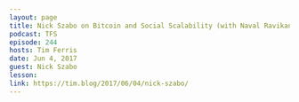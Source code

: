 ```yaml
---
layout: page
title: Nick Szabo on Bitcoin and Social Scalability (with Naval Ravikant)
podcast: TFS
episode: 244
hosts: Tim Ferris
date: Jun 4, 2017
guest: Nick Szabo
lesson: 
link: https://tim.blog/2017/06/04/nick-szabo/
---
```

